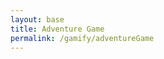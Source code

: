 ```yaml
---
layout: base
title: Adventure Game
permalink: /gamify/adventureGame
---
```


<style>
.custom-alert {
    display: none;
    position: fixed;
    left: 50%;
    top: 50%;
    transform: translate(-50%, -50%);
    z-index: 1000;
}

.custom-alert button {
    background-color: transparent; /* Fully transparent background */
    display: flex; /* Use flexbox for layout */
    align-items: center; /* Center items vertically */
    justify-content: center; /* Center items horizontally */
    width: 100%; /* Adjust width to fit content */
    height: 100%; /* Adjust height to fit content */
    position: absolute; /* Position the button relative to the alert box */
}

#custom-prompt {
    position: fixed;
    top: 50%;
    left: 50%;
    transform: translate(-50%, -50%);
    background-color: white;
    border: 1px solid black;
    padding: 20px;
    z-index: 1000;
    box-shadow: 0 4px 6px rgba(0, 0, 0, 0.1);
}

#custom-prompt-box {
    text-align: center;
}

#custom-prompt input {
    width: 80%;
    padding: 10px;
    margin: 10px 0;
}

#custom-prompt button {
    padding: 10px 20px;
    cursor: pointer;
}

#custom-prompt-message {
    color: black;
}

</style>

<div id="gameContainer">
    <canvas id='gameCanvas'></canvas>
</div>

<div id="custom-alert" class="custom-alert">
    <button onclick="closeCustomAlert()" id="custom-alert-message"></button>
</div>

<div id="custom-prompt" style="display: none;">
    <div id="custom-prompt-box">
        <p id="custom-prompt-message"></p>
        <input type="text" id="custom-prompt-input" placeholder="Type your answer here..." />
        <button id="custom-prompt-submit">Submit</button>
    </div>
</div>


<script type="module">
    import GameControl from '{{site.baseurl}}/assets/js/adventureGame/GameControl.js';

    const path = "{{site.baseurl}}";

    // Start game engine
    GameControl.start(path);
</script>

<script type="module">
import { javaURI, fetchOptions } from "{{site.baseurl}}/assets/js/api/config.js";
        function getChatScoreBalance() {
            const personId = 1
            const getChatScoreUrl = `${javaURI}/rpg_answer/getChatScore/` + personId;
            const getBalanceUrl = `${javaURI}/rpg_answer/getBalance/` + personId;
            const getQuestionsAnsweredUrl = `${javaURI}/rpg_answer/getQuestionsAnswered/` + personId;

            fetch(getQuestionsAnsweredUrl, fetchOptions)
                .then(response => {
                    if (response.status !== 200) {
                        console.log("Database response error: " + response.status);
                        document.getElementById("questionsAnswered").innerHTML = 0;
                    }
                    response.json().then(data => {
                        if (data !== null) {
                            document.getElementById("questionsAnswered").innerHTML = data;
                        }
                    });
                })
                .catch(error => {
                    console.error("Fetch error:", error);
                });

            fetch(getChatScoreUrl, fetchOptions)
                .then(response => {
                    if (response.status !== 200) {
                        console.log("Database response error: " + response.status);
                        document.getElementById("chatScore").innerHTML = 0;
                    }
                    response.json().then(data => {
                        if (data !== null) {
                            document.getElementById("chatScore").innerHTML = data;
                        }
                    });
                })
                .catch(error => {
                    console.error("Fetch error:", error);
                });

            fetch(getBalanceUrl, fetchOptions)
                .then(response => {
                    if (response.status !== 200) {
                        console.log("Database response error: " + response.status);
                        document.getElementById("balance").innerHTML = 0;
                    }
                    response.json().then(data => {
                        if (data !== null) {
                            document.getElementById("balance").innerHTML = data;
                        }
                    });
                })
                .catch(error => {
                    console.error("Fetch error:", error);
                });
        }



        async function submitAnswer(content, questionId) {
                    try {
                        const response = await fetch(`${javaURI}/rpg_answer/submitAnswer`, {
                            method: "POST",
                            headers: {
                                "Content-Type": "application/json",
                            },
                            body: JSON.stringify({
                                content: content,
                                questionId: questionId,
                                personId: 1
                            })
                        });

                        if (!response.ok) throw new Error("Network response was not ok");

                        const data = await response.json();

                        return data.score || "Error scoring answer"; // Return score

                    } catch (error) {
                        console.error("Error submitting answer:", error);
                        return "Error submitting answer";
                    }
                }
        window.submitAnswer = submitAnswer;
        window.onload = function() {
            getChatScoreBalance();
        };
        
        function showCustomPrompt(questionId) {
        const promptBox = document.getElementById('custom-prompt');
        const submitButton = document.getElementById('custom-prompt-submit');
        const inputField = document.getElementById('custom-prompt-input');
        const promptMessage = document.getElementById('custom-prompt-message');

        // Show the prompt with the question
        promptMessage.innerText = "Please enter your answer:";
        promptBox.style.display = 'block';

        submitButton.onclick = async function() {
            const userAnswer = inputField.value;
            if (userAnswer.trim() === '') {
                alert("Please provide an answer.");
                return;
            }
            // Call the submitAnswer function with the user answer and question ID
            const score = await submitAnswer(userAnswer, questionId);
            alert("Your score: " + score);
            // Close the prompt
            closeCustomPrompt();
        };
    }

    function closeCustomPrompt() {
        const promptBox = document.getElementById('custom-prompt');
        promptBox.style.display = 'none';
    }

    // Expose the showCustomPrompt function to trigger it when necessary
    window.showCustomPrompt = showCustomPrompt;
</script>
